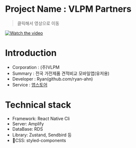 # Project Name : VLPM Partners
> 클릭해서 영상으로 이동

[![Watch the video](https://platform-client-release.s3.ap-northeast-2.amazonaws.com/temp/vlpm.png)](https://youtu.be/-XkDzxSvvK8)

# Introduction

- Corporation : (주)VLPM
- Summary : 전국 가전제품 견적비교 모바일앱(유저용)
- Developer : Ryan(github.com/ryan-ahn)
- Service : [앱스토어](https://play.google.com/store/apps/details?id=com.vlpmclientsrelease&hl=ko-KR)

# Technical stack

- Framework: React Native Cli
- Server: Amplify
- DataBase: RDS
- Library: Zustand, Sendbird 등
- CSS: styled-components
